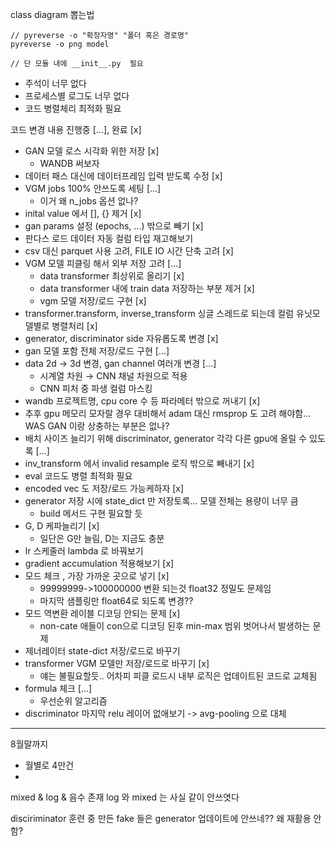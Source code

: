 class diagram 뽑는법
```
// pyreverse -o "확장자명" "폴더 혹은 경로명"
pyreverse -o png model 

// 단 모듈 내에 __init__.py  필요
```

- 주석이 너무 없다
- 프로세스별 로그도 너무 없다
- 코드 병렬체리 최적화 필요

코드 변경 내용
진행중 [...], 완료 [x]

- GAN 모델 로스 시각화 위한 저장 [x]
  - WANDB 써보자
- 데이터 패스 대신에 데이터프레임 입력 받도록 수정 [x]
- VGM jobs 100% 안쓰도록 세팅 [...]
  - 이거 왜 n_jobs 옵션 없나?
- inital value 에서 [], {} 제거 [x]
- gan params 설정 (epochs, ...) 밖으로 빼기 [x]
- 판다스 로드 데이터 자동 컬럼 타입 재고해보기
- csv 대신 parquet 사용 고려, FILE IO 시간 단축 고려 [x]
- VGM 모델 피클링 해서 외부 저장 고려 [...]
  - data transformer 최상위로 올리기 [x]
  - data transformer 내에 train data 저장하는 부분 제거 [x]
  - vgm 모델 저장/로드 구현 [x]
- transformer.transform, inverse_transform 싱글 스레드로 되는데 컬럼 유닛모델별로 병렬처리 [x]
- generator, discriminator side 자유롭도록 변경 [x]
- gan 모델 포함 전체 저장/로드 구현 [...]
- data 2d -> 3d 변경, gan channel 여러개 변경 [...]
  - 시계열 차원 → CNN 채널 차원으로 적용
  - CNN 피처 중 파생 컬럼 마스킹
- wandb 프로젝트명, cpu core 수 등 파라메터 밖으로 꺼내기 [x]
- 추후 gpu 메모리 모자랄 경우 대비해서 adam 대신 rmsprop 도 고려 해야함... WAS GAN 이랑 상충하는 부분은 없나?
- 배치 사이즈 늘리기 위해 discriminator, generator 각각 다른 gpu에 올릴 수 있도록 [...]
- inv_transform 에서 invalid resample 로직 밖으로 빼내기 [x]
- eval 코드도 병렬 최적화 필요
- encoded vec 도 저장/로드 가능케하자 [x]
- generator 저장 시에 state_dict 만 저장토록... 모델 전체는 용량이 너무 큼
  - build 메서드 구현 필요할 듯
- G, D 케파늘리기 [x]
  - 일단은 G만 늘림, D는 지금도 충분
- lr 스케줄러  lambda 로 바꿔보기
- gradient accumulation 적용해보기 [x]
- 모드 체크 , 가장 가까운 곳으로 넣기 [x]
    - 99999999->100000000 변환 되는것 float32 정밀도 문제임
    - 마지막 샘플링만 float64로 되도록 변경??
- 모드 역변환 레이블 디코딩 안되는 문제 [x]
    - non-cate 애들이 con으로 디코딩 된후 min-max 범위 벗어나서 발생하는 문제
- 제너레이터 state-dict 저장/로드로 바꾸기
- transformer VGM 모델만 저장/로드로 바꾸기 [x]
  - 얘는 불필요할듯.. 어차피 피클 로드시 내부 로직은 업데이트된 코드로 교체됨
- formula 체크 [...]
  - 우선순위 알고리즘
- discriminator 마지막 relu 레이어 없애보기 -> avg-pooling 으로 대체


---
8월말까지
- 월별로 4만건
- 


mixed & log & 음수 존재
log 와 mixed 는 사실 같이 안쓰엿다

disciriminator 훈련 중 만든 fake 들은 generator 업데이트에 안쓰네?? 왜 재활용 안함? 